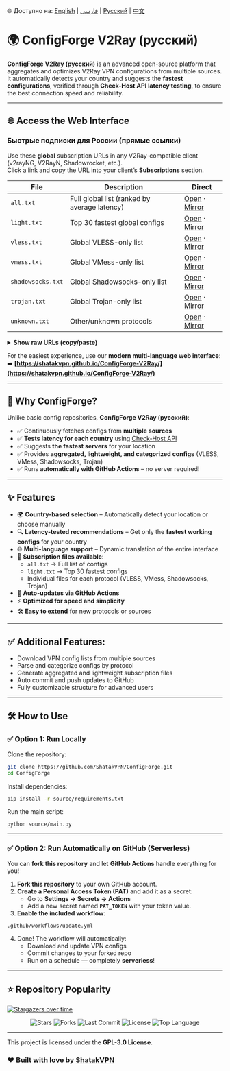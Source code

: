 🌐 Доступно на: [English](README.md) | [فارسی](README_FA.md) | [Русский](README_ru.md) | [中文](README_zh.md)

# 🌍 ConfigForge V2Ray (русский) 

**ConfigForge V2Ray (русский)** is an advanced open-source platform that aggregates and optimizes V2Ray VPN configurations from multiple sources.  
It automatically detects your country and suggests the **fastest configurations**, verified through **Check-Host API latency testing**, to ensure the best connection speed and reliability.

---

## 🌐 Access the Web Interface

### Быстрые подписки для России (прямые ссылки)
Use these **global** subscription URLs in any V2Ray-compatible client (v2rayNG, V2RayN, Shadowrocket, etc.).  
Click a link and copy the URL into your client’s **Subscriptions** section.

| File | Description | Direct |
|---|---|---|
| `all.txt` | Full global list (ranked by average latency) | [Open](https://raw.githubusercontent.com/ShatakVPN/ConfigForge-V2Ray/main/configs/ru/all.txt) · [Mirror](https://cdn.jsdelivr.net/gh/ShatakVPN/ConfigForge-V2Ray@main/configs/ru/all.txt) |
| `light.txt` | Top 30 fastest global configs | [Open](https://raw.githubusercontent.com/ShatakVPN/ConfigForge-V2Ray/main/configs/ru/light.txt) · [Mirror](https://cdn.jsdelivr.net/gh/ShatakVPN/ConfigForge-V2Ray@main/configs/ru/light.txt) |
| `vless.txt` | Global VLESS-only list | [Open](https://raw.githubusercontent.com/ShatakVPN/ConfigForge-V2Ray/main/configs/ru/vless.txt) · [Mirror](https://cdn.jsdelivr.net/gh/ShatakVPN/ConfigForge-V2Ray@main/configs/ru/vless.txt) |
| `vmess.txt` | Global VMess-only list | [Open](https://raw.githubusercontent.com/ShatakVPN/ConfigForge-V2Ray/main/configs/ru/vmess.txt) · [Mirror](https://cdn.jsdelivr.net/gh/ShatakVPN/ConfigForge-V2Ray@main/configs/ru/vmess.txt) |
| `shadowsocks.txt` | Global Shadowsocks-only list | [Open](https://raw.githubusercontent.com/ShatakVPN/ConfigForge-V2Ray/main/configs/ru/shadowsocks.txt) · [Mirror](https://cdn.jsdelivr.net/gh/ShatakVPN/ConfigForge-V2Ray@main/configs/ru/shadowsocks.txt) |
| `trojan.txt` | Global Trojan-only list | [Open](https://raw.githubusercontent.com/ShatakVPN/ConfigForge-V2Ray/main/configs/ru/trojan.txt) · [Mirror](https://cdn.jsdelivr.net/gh/ShatakVPN/ConfigForge-V2Ray@main/configs/ru/trojan.txt) |
| `unknown.txt` | Other/unknown protocols | [Open](https://raw.githubusercontent.com/ShatakVPN/ConfigForge-V2Ray/main/configs/ru/unknown.txt) · [Mirror](https://cdn.jsdelivr.net/gh/ShatakVPN/ConfigForge-V2Ray@main/configs/ru/unknown.txt) |

<details>
<summary><strong>Show raw URLs (copy/paste)</strong></summary>

```
https://raw.githubusercontent.com/ShatakVPN/ConfigForge-V2Ray/main/configs/ru/all.txt
https://raw.githubusercontent.com/ShatakVPN/ConfigForge-V2Ray/main/configs/ru/light.txt
https://raw.githubusercontent.com/ShatakVPN/ConfigForge-V2Ray/main/configs/ru/vless.txt
https://raw.githubusercontent.com/ShatakVPN/ConfigForge-V2Ray/main/configs/ru/vmess.txt
https://raw.githubusercontent.com/ShatakVPN/ConfigForge-V2Ray/main/configs/ru/shadowsocks.txt
https://raw.githubusercontent.com/ShatakVPN/ConfigForge-V2Ray/main/configs/ru/trojan.txt
https://raw.githubusercontent.com/ShatakVPN/ConfigForge-V2Ray/main/configs/ru/unknown.txt
```

_Mirrors (jsDelivr):_

```
https://cdn.jsdelivr.net/gh/ShatakVPN/ConfigForge-V2Ray@main/configs/ru/all.txt
https://cdn.jsdelivr.net/gh/ShatakVPN/ConfigForge-V2Ray@main/configs/ru/light.txt
https://cdn.jsdelivr.net/gh/ShatakVPN/ConfigForge-V2Ray@main/configs/ru/vless.txt
https://cdn.jsdelivr.net/gh/ShatakVPN/ConfigForge-V2Ray@main/configs/ru/vmess.txt
https://cdn.jsdelivr.net/gh/ShatakVPN/ConfigForge-V2Ray@main/configs/ru/shadowsocks.txt
https://cdn.jsdelivr.net/gh/ShatakVPN/ConfigForge-V2Ray@main/configs/ru/trojan.txt
https://cdn.jsdelivr.net/gh/ShatakVPN/ConfigForge-V2Ray@main/configs/ru/unknown.txt
```
</details>

For the easiest experience, use our **modern multi-language web interface**:  
➡️ **[https://shatakvpn.github.io/ConfigForge-V2Ray/](https://shatakvpn.github.io/ConfigForge-V2Ray/)**

---

## 🚀 Why ConfigForge?
Unlike basic config repositories, **ConfigForge V2Ray (русский)**:
- ✅ Continuously fetches configs from **multiple sources**
- ✅ **Tests latency for each country** using [Check-Host API](https://check-host.net/)
- ✅ Suggests **the fastest servers** for your location
- ✅ Provides **aggregated, lightweight, and categorized configs** (VLESS, VMess, Shadowsocks, Trojan)
- ✅ Runs **automatically with GitHub Actions** – no server required!

---

## ✨ Features
- 🌍 **Country-based selection** – Automatically detect your location or choose manually  
- 🔍 **Latency-tested recommendations** – Get only the **fastest working configs** for your country  
- 🌐 **Multi-language support** – Dynamic translation of the entire interface  
- 📂 **Subscription files available**:
  - `all.txt` → Full list of configs
  - `light.txt` → Top 30 fastest configs
  - Individual files for each protocol (VLESS, VMess, Shadowsocks, Trojan)
- 🔄 **Auto-updates via GitHub Actions**
- ⚡ **Optimized for speed and simplicity**
- 🛠 **Easy to extend** for new protocols or sources

---

## ✅ Additional Features:
- Download VPN config lists from multiple sources  
- Parse and categorize configs by protocol  
- Generate aggregated and lightweight subscription files  
- Auto commit and push updates to GitHub  
- Fully customizable structure for advanced users  

---

## 🛠 How to Use

### ✅ Option 1: Run Locally
Clone the repository:
```bash
git clone https://github.com/ShatakVPN/ConfigForge.git
cd ConfigForge
```

Install dependencies:
```bash
pip install -r source/requirements.txt
```

Run the main script:
```bash
python source/main.py
```

---

### ✅ Option 2: Run Automatically on GitHub (Serverless)
You can **fork this repository** and let **GitHub Actions** handle everything for you!  

1. **Fork this repository** to your own GitHub account.  
2. **Create a Personal Access Token (PAT)** and add it as a secret:  
   - Go to **Settings → Secrets → Actions**  
   - Add a new secret named **`PAT_TOKEN`** with your token value.  
3. **Enable the included workflow**:
```bash
.github/workflows/update.yml
```
4. Done! The workflow will automatically:  
   - Download and update VPN configs  
   - Commit changes to your forked repo  
   - Run on a schedule — completely **serverless**!  

---
## ⭐ Repository Popularity
[![Stargazers over time](https://starchart.cc/ShatakVPN/ConfigForge-V2Ray.svg?variant=adaptive)](https://starchart.cc/ShatakVPN/ConfigForge-V2Ray)

<p align="center">
  <img src="https://img.shields.io/github/stars/ShatakVPN/ConfigForge?style=for-the-badge&color=yellow" alt="Stars" />
  <img src="https://img.shields.io/github/forks/ShatakVPN/ConfigForge?style=for-the-badge&color=blue" alt="Forks" />
  <img src="https://img.shields.io/github/last-commit/ShatakVPN/ConfigForge?style=for-the-badge&color=brightgreen" alt="Last Commit" />
  <img src="https://img.shields.io/github/license/ShatakVPN/ConfigForge?style=for-the-badge&color=orange" alt="License" />
  <img src="https://img.shields.io/github/languages/top/ShatakVPN/ConfigForge?style=for-the-badge&color=purple" alt="Top Language" />
</p>

---
This project is licensed under the **GPL-3.0 License**.  

### ❤️ Built with love by [ShatakVPN](https://github.com/ShatakVPN)
